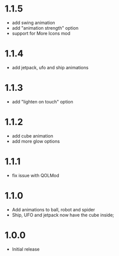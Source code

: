 # 1.1.5
- add swing animation
- add "animation strength" option
- support for <cp>More Icons</c> mod

# 1.1.4
- add jetpack, ufo and ship animations


# 1.1.3
- add "lighten on touch" option


# 1.1.2
- add cube animation
- add more glow options


# 1.1.1
- fix issue with QOLMod


# 1.1.0
- Add animations to ball, robot and spider
- Ship, UFO and jetpack now have the cube inside;


# 1.0.0
- Initial release
